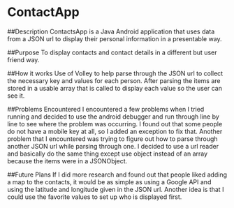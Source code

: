 # ContactApp

##Description
ContactsApp is a Java Android application that uses data from a JSON url to display their personal information in a presentable way.

##Purpose 
To display contacts and contact details in a different but user friend way.

##How it works 
Use of Volley to help parse through the JSON url to collect the necessary key and values for each person. After parsing the items are stored in a usable array that is called to display each value so the user can see it.

##Problems Encountered
I encountered a few problems when I tried running and decided to use the android debugger and run through line by line to see where the problem was occurring. I found out that some people do not have a mobile key at all, so I added an exception to fix that. Another problem that I encountered was trying to figure out how to parse through another JSON url while parsing through one. I decided to use a url reader and basically do the same thing except use object instead of an array because the items were in a JSONObject. 

##Future Plans
If I did more research and found out that people liked adding a map to the contacts, it would be as simple as using a Google API and using the latitude and longitude given in the JSON url. Another idea is that I could use the favorite values to set up who is displayed first.
